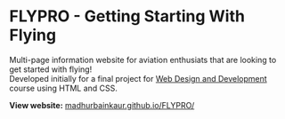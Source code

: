 # FLYPRO - Getting Starting With Flying

Multi-page information website for aviation enthusiats that are looking to get started with flying! </br>
Developed initially for a final project for <a href="https://courses.opened.uoguelph.ca/search/publicCourseSearchDetails.do?method=load&courseId=20303996">Web Design and Development</a> course using HTML and CSS.

**View website:** <a href="https://madhurbainkaur.github.io/FLYPRO/">madhurbainkaur.github.io/FLYPRO/</a>
